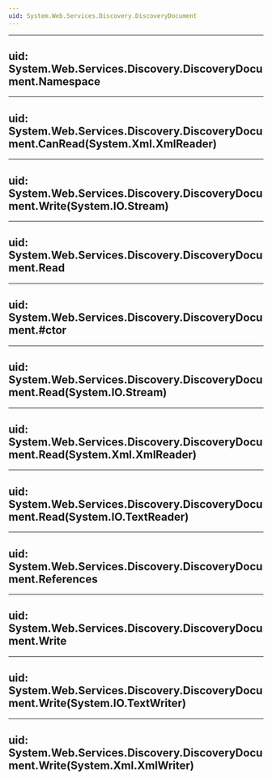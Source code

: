```yaml
---
uid: System.Web.Services.Discovery.DiscoveryDocument
---
```


---
uid: System.Web.Services.Discovery.DiscoveryDocument.Namespace
---

---
uid: System.Web.Services.Discovery.DiscoveryDocument.CanRead(System.Xml.XmlReader)
---

---
uid: System.Web.Services.Discovery.DiscoveryDocument.Write(System.IO.Stream)
---

---
uid: System.Web.Services.Discovery.DiscoveryDocument.Read
---

---
uid: System.Web.Services.Discovery.DiscoveryDocument.#ctor
---

---
uid: System.Web.Services.Discovery.DiscoveryDocument.Read(System.IO.Stream)
---

---
uid: System.Web.Services.Discovery.DiscoveryDocument.Read(System.Xml.XmlReader)
---

---
uid: System.Web.Services.Discovery.DiscoveryDocument.Read(System.IO.TextReader)
---

---
uid: System.Web.Services.Discovery.DiscoveryDocument.References
---

---
uid: System.Web.Services.Discovery.DiscoveryDocument.Write
---

---
uid: System.Web.Services.Discovery.DiscoveryDocument.Write(System.IO.TextWriter)
---

---
uid: System.Web.Services.Discovery.DiscoveryDocument.Write(System.Xml.XmlWriter)
---
